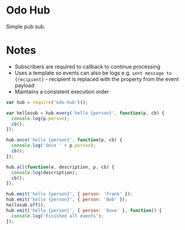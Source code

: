 # Odo Hub
Simple pub sub.

# Notes

- Subscribers are required to callback to continue processing
- Uses a template so events can also be logs e.g. `sent message to {recipient}` - recipient is replaced with the property from the event payload
- Maintains a consistent execution order

```js
var hub = require('odo-hub')();

var hellosub = hub.every('hello {person}', function(p, cb) {
  console.log(p.person);
  cb();
});

hub.once('hello {person}', function(p, cb) {
  console.log('Once ' + p.person);
  cb();
});

hub.all(function(e, description, p, cb) {
  console.log(description);
  cb();
});

hub.emit('hello {person}', { person: 'Frank' });
hub.emit('hello {person}', { person: 'Bob' });
hellosub.off();
hub.emit('hello {person}', { person: 'Dave' }, function() {
  console.log('Finished all events');
});
```
